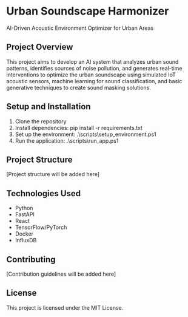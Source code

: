 # Urban Soundscape Harmonizer

AI-Driven Acoustic Environment Optimizer for Urban Areas

## Project Overview
This project aims to develop an AI system that analyzes urban sound patterns, identifies sources of noise pollution, and generates real-time interventions to optimize the urban soundscape using simulated IoT acoustic sensors, machine learning for sound classification, and basic generative techniques to create sound masking solutions.

## Setup and Installation
1. Clone the repository
2. Install dependencies: pip install -r requirements.txt
3. Set up the environment: .\scripts\setup_environment.ps1
4. Run the application: .\scripts\run_app.ps1

## Project Structure
[Project structure will be added here]

## Technologies Used
- Python
- FastAPI
- React
- TensorFlow/PyTorch
- Docker
- InfluxDB

## Contributing
[Contribution guidelines will be added here]

## License
This project is licensed under the MIT License.
